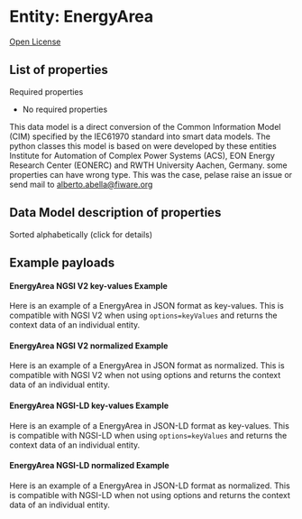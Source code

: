 Entity: EnergyArea  
==================  
[Open License](https://github.com/smart-data-models//dataModel.EnergyCIM/blob/master/EnergyArea/LICENSE.md)  

## List of properties  

Required properties  
- No required properties    
This data model is a direct conversion of the Common Information Model (CIM) specified by the IEC61970 standard into smart data models. The python classes this model is based on were developed by these entities Institute for Automation of Complex Power Systems (ACS), EON Energy Research Center (EONERC) and RWTH University Aachen, Germany. some properties can have wrong type. This was the case, pelase raise an issue or send mail to alberto.abella@fiware.org  
## Data Model description of properties  
Sorted alphabetically (click for details)  
## Example payloads    
#### EnergyArea NGSI V2 key-values Example    
Here is an example of a EnergyArea in JSON format as key-values. This is compatible with NGSI V2 when  using `options=keyValues` and returns the context data of an individual entity.  
#### EnergyArea NGSI V2 normalized Example    
Here is an example of a EnergyArea in JSON format as normalized. This is compatible with NGSI V2 when not using options and returns the context data of an individual entity.  
#### EnergyArea NGSI-LD key-values Example    
Here is an example of a EnergyArea in JSON-LD format as key-values. This is compatible with NGSI-LD when  using `options=keyValues` and returns the context data of an individual entity.  
#### EnergyArea NGSI-LD normalized Example    
Here is an example of a EnergyArea in JSON-LD format as normalized. This is compatible with NGSI-LD when not using options and returns the context data of an individual entity.  
